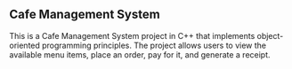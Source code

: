 ## Cafe Management System

This is a Cafe Management System project in C++ that implements object-oriented programming principles. The project allows users to view the available menu items, place an order, pay for it, and generate a receipt.

